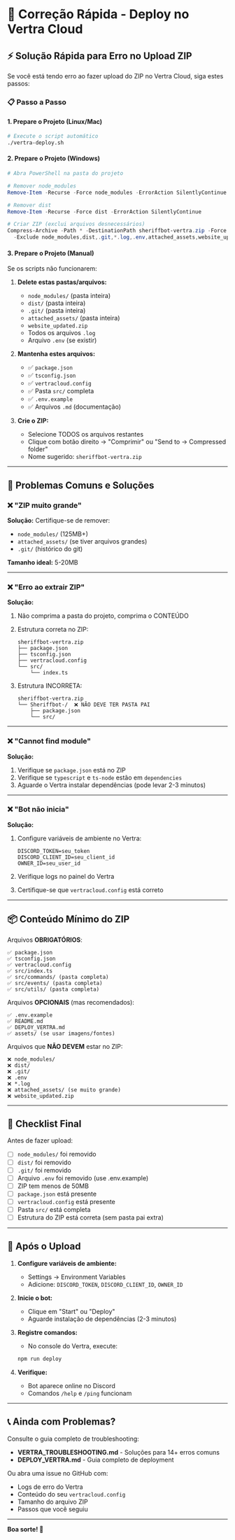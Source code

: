# 🚀 Correção Rápida - Deploy no Vertra Cloud

## ⚡ Solução Rápida para Erro no Upload ZIP

Se você está tendo erro ao fazer upload do ZIP no Vertra Cloud, siga estes passos:

### 📋 Passo a Passo

#### 1. Prepare o Projeto (Linux/Mac)
```bash
# Execute o script automático
./vertra-deploy.sh
```

#### 2. Prepare o Projeto (Windows)
```powershell
# Abra PowerShell na pasta do projeto

# Remover node_modules
Remove-Item -Recurse -Force node_modules -ErrorAction SilentlyContinue

# Remover dist
Remove-Item -Recurse -Force dist -ErrorAction SilentlyContinue

# Criar ZIP (exclui arquivos desnecessários)
Compress-Archive -Path * -DestinationPath sheriffbot-vertra.zip -Force `
  -Exclude node_modules,dist,.git,*.log,.env,attached_assets,website_updated.zip
```

#### 3. Prepare o Projeto (Manual)
Se os scripts não funcionarem:

1. **Delete estas pastas/arquivos:**
   - `node_modules/` (pasta inteira)
   - `dist/` (pasta inteira)
   - `.git/` (pasta inteira)
   - `attached_assets/` (pasta inteira)
   - `website_updated.zip`
   - Todos os arquivos `.log`
   - Arquivo `.env` (se existir)

2. **Mantenha estes arquivos:**
   - ✅ `package.json`
   - ✅ `tsconfig.json`
   - ✅ `vertracloud.config`
   - ✅ Pasta `src/` completa
   - ✅ `.env.example`
   - ✅ Arquivos `.md` (documentação)

3. **Crie o ZIP:**
   - Selecione TODOS os arquivos restantes
   - Clique com botão direito → "Comprimir" ou "Send to → Compressed folder"
   - Nome sugerido: `sheriffbot-vertra.zip`

---

## 🔧 Problemas Comuns e Soluções

### ❌ "ZIP muito grande"
**Solução:** Certifique-se de remover:
- `node_modules/` (125MB+)
- `attached_assets/` (se tiver arquivos grandes)
- `.git/` (histórico do git)

**Tamanho ideal:** 5-20MB

---

### ❌ "Erro ao extrair ZIP"
**Solução:** 
1. Não comprima a pasta do projeto, comprima o CONTEÚDO
2. Estrutura correta no ZIP:
   ```
   sheriffbot-vertra.zip
   ├── package.json
   ├── tsconfig.json
   ├── vertracloud.config
   └── src/
       └── index.ts
   ```

3. Estrutura INCORRETA:
   ```
   sheriffbot-vertra.zip
   └── Sheriffbot-/  ❌ NÃO DEVE TER PASTA PAI
       ├── package.json
       └── src/
   ```

---

### ❌ "Cannot find module"
**Solução:**
1. Verifique se `package.json` está no ZIP
2. Verifique se `typescript` e `ts-node` estão em `dependencies`
3. Aguarde o Vertra instalar dependências (pode levar 2-3 minutos)

---

### ❌ "Bot não inicia"
**Solução:**
1. Configure variáveis de ambiente no Vertra:
   ```
   DISCORD_TOKEN=seu_token
   DISCORD_CLIENT_ID=seu_client_id
   OWNER_ID=seu_user_id
   ```

2. Verifique logs no painel do Vertra

3. Certifique-se que `vertracloud.config` está correto

---

## 📦 Conteúdo Mínimo do ZIP

Arquivos **OBRIGATÓRIOS**:
```
✅ package.json
✅ tsconfig.json
✅ vertracloud.config
✅ src/index.ts
✅ src/commands/ (pasta completa)
✅ src/events/ (pasta completa)
✅ src/utils/ (pasta completa)
```

Arquivos **OPCIONAIS** (mas recomendados):
```
✅ .env.example
✅ README.md
✅ DEPLOY_VERTRA.md
✅ assets/ (se usar imagens/fontes)
```

Arquivos que **NÃO DEVEM** estar no ZIP:
```
❌ node_modules/
❌ dist/
❌ .git/
❌ .env
❌ *.log
❌ attached_assets/ (se muito grande)
❌ website_updated.zip
```

---

## 🎯 Checklist Final

Antes de fazer upload:

- [ ] `node_modules/` foi removido
- [ ] `dist/` foi removido
- [ ] `.git/` foi removido
- [ ] Arquivo `.env` foi removido (use .env.example)
- [ ] ZIP tem menos de 50MB
- [ ] `package.json` está presente
- [ ] `vertracloud.config` está presente
- [ ] Pasta `src/` está completa
- [ ] Estrutura do ZIP está correta (sem pasta pai extra)

---

## 🚀 Após o Upload

1. **Configure variáveis de ambiente:**
   - Settings → Environment Variables
   - Adicione: `DISCORD_TOKEN`, `DISCORD_CLIENT_ID`, `OWNER_ID`

2. **Inicie o bot:**
   - Clique em "Start" ou "Deploy"
   - Aguarde instalação de dependências (2-3 minutos)

3. **Registre comandos:**
   - No console do Vertra, execute:
   ```bash
   npm run deploy
   ```

4. **Verifique:**
   - Bot aparece online no Discord
   - Comandos `/help` e `/ping` funcionam

---

## 📞 Ainda com Problemas?

Consulte o guia completo de troubleshooting:
- **VERTRA_TROUBLESHOOTING.md** - Soluções para 14+ erros comuns
- **DEPLOY_VERTRA.md** - Guia completo de deployment

Ou abra uma issue no GitHub com:
- Logs de erro do Vertra
- Conteúdo do seu `vertracloud.config`
- Tamanho do arquivo ZIP
- Passos que você seguiu

---

**Boa sorte! 🤠**
